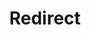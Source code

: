 ﻿---
layout: src/layouts/Redirect.astro
title: Redirect
redirect: https://octopus.com/docs/getting-started/index
pubDate:  2023-01-01
navSearch: false
navSitemap: false
navMenu: false
---
